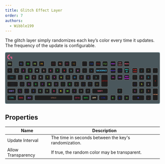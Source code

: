 ```yaml
---
title: Glitch Effect Layer
order: 7
authors:
  - Wibble199
---
```


The glitch layer simply randomizes each key’s color every time it updates. The frequency of the update is configurable.

![](../../assets/img/docs/layer-glitch.gif)

## Properties

Name|Description
-|-
Update Interval|The time in seconds between the key's randomization.
Allow Transparency|If true, the random color may be transparent.